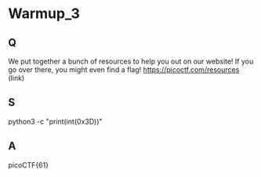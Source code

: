 
# Warmup_3

## Q

We put together a bunch of resources to help you out on our website! If you go over there, you might even find a flag! https://picoctf.com/resources (link)

## S

python3 -c "print(int(0x3D))"

## A

picoCTF{61}


